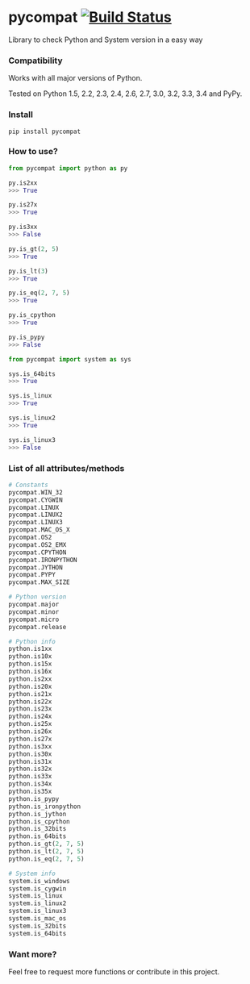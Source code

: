 pycompat [![Build Status](https://travis-ci.org/alexandrevicenzi/pycompat.svg?branch=master)](https://travis-ci.org/alexandrevicenzi/pycompat)
========

Library to check Python and System version in a easy way

### Compatibility

Works with all major versions of Python.

Tested on Python 1.5, 2.2, 2.3, 2.4, 2.6, 2.7, 3.0, 3.2, 3.3, 3.4 and PyPy.

### Install

`pip install pycompat`

### How to use?

```python
from pycompat import python as py
```

```python
py.is2xx
>>> True
```

```python
py.is27x
>>> True
```

```python
py.is3xx
>>> False
```

```python
py.is_gt(2, 5)
>>> True
```

```python
py.is_lt(3)
>>> True
```

```python
py.is_eq(2, 7, 5)
>>> True
```

```python
py.is_cpython
>>> True
```

```python
py.is_pypy
>>> False
```

```python
from pycompat import system as sys
```

```python
sys.is_64bits
>>> True
```

```python
sys.is_linux
>>> True
```

```python
sys.is_linux2
>>> True
```

```python
sys.is_linux3
>>> False
```

### List of all attributes/methods

```python
# Constants
pycompat.WIN_32
pycompat.CYGWIN
pycompat.LINUX
pycompat.LINUX2
pycompat.LINUX3
pycompat.MAC_OS_X
pycompat.OS2
pycompat.OS2_EMX
pycompat.CPYTHON
pycompat.IRONPYTHON
pycompat.JYTHON
pycompat.PYPY
pycompat.MAX_SIZE

# Python version
pycompat.major
pycompat.minor
pycompat.micro
pycompat.release

# Python info
python.is1xx
python.is10x
python.is15x
python.is16x
python.is2xx
python.is20x
python.is21x
python.is22x
python.is23x
python.is24x
python.is25x
python.is26x
python.is27x
python.is3xx
python.is30x
python.is31x
python.is32x
python.is33x
python.is34x
python.is35x
python.is_pypy
python.is_ironpython
python.is_jython
python.is_cpython
python.is_32bits
python.is_64bits
python.is_gt(2, 7, 5)
python.is_lt(2, 7, 5)
python.is_eq(2, 7, 5)

# System info
system.is_windows
system.is_cygwin
system.is_linux
system.is_linux2
system.is_linux3
system.is_mac_os
system.is_32bits
system.is_64bits
```

### Want more?

Feel free to request more functions or contribute in this project.
